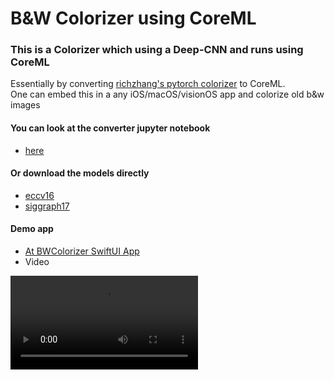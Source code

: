 # B&W Colorizer using CoreML

### This is a Colorizer which using a Deep-CNN and runs using CoreML
Essentially by converting [richzhang's pytorch colorizer](http://richzhang.github.io/colorization/) to CoreML. 
<br>
One can embed this in a any iOS/macOS/visionOS app and colorize old b&w images

#### You can look at the converter jupyter notebook
- [here](./convert.ipynb)

#### Or download the models directly
- [eccv16](./ECCV16Colorize.mlpackage.zip)
- [siggraph17](./SIGGraph17Colorizer.mlpackage.zip)

#### Demo app
- [At BWColorizer SwiftUI App](./BWColorizer/BWColorizer/)
- Video
<video src="https://github.com/c2p-cmd/b-w_colorization/raw/main/Simulator%20Screen%20Recording%20-%20iPhone%2015%20Pro%20-%202024-07-20%20at%2018.39.56.mp4">

#### How it works?
- Essentialy this is a pytorch model [ECCV16Colorizer](https://github.com/richzhang/colorization/blob/master/colorizers/eccv16.py) that has been converted to CoreML
1. Convert the `UIImage` to a `MLShapedArray<Float>` [1, 3, 512, 512] shape
2. Then convert to same to Lab color space array [1, 1, 512, 512] shape
3. Use this array's 'L' part to predict the 'ab' part of the image's Lab color Space Image
4. We get an `MLShapedArray<Float>` [1, 2, 512, 512] then using the original 'L' array we can combine and get the Lab of the predicted Image
5. Convert back to RGB space and convert the array to `UIImage`.

### Credits
- [OnSwiftWings](https://www.onswiftwings.com/posts/image-colorization-coreml/#)
- [richzhang](http://richzhang.github.io/colorization/)